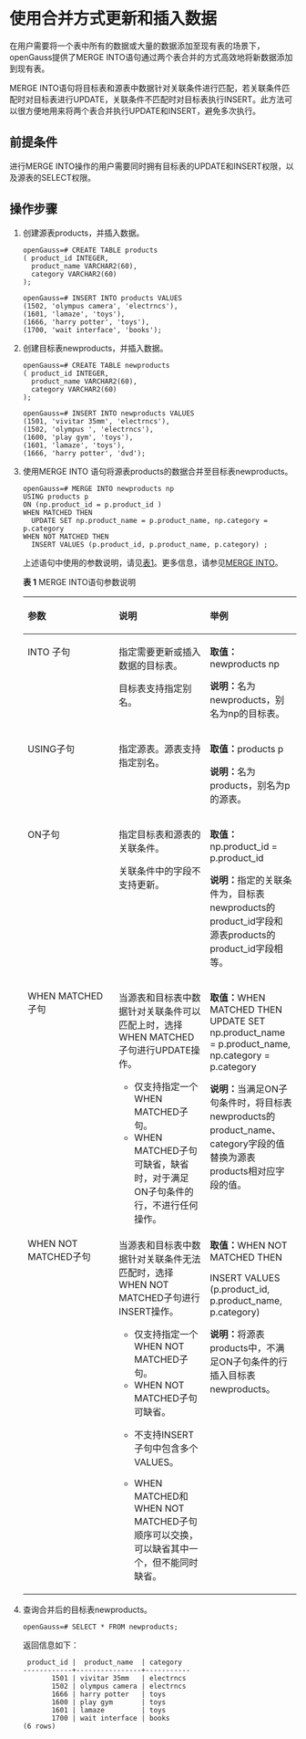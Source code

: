 # 使用合并方式更新和插入数据<a name="ZH-CN_TOPIC_0289899987"></a>

在用户需要将一个表中所有的数据或大量的数据添加至现有表的场景下，openGauss提供了MERGE INTO语句通过两个表合并的方式高效地将新数据添加到现有表。

MERGE INTO语句将目标表和源表中数据针对关联条件进行匹配，若关联条件匹配时对目标表进行UPDATE，关联条件不匹配时对目标表执行INSERT。此方法可以很方便地用来将两个表合并执行UPDATE和INSERT，避免多次执行。

## 前提条件<a name="zh-cn_topic_0283137209_zh-cn_topic_0237121140_zh-cn_topic_0165787112_section775820232421"></a>

进行MERGE  INTO操作的用户需要同时拥有目标表的UPDATE和INSERT权限，以及源表的SELECT权限。

## 操作步骤<a name="zh-cn_topic_0283137209_zh-cn_topic_0237121140_zh-cn_topic_0165787112_section116710974218"></a>

1.  创建源表products，并插入数据。

    ```
    openGauss=# CREATE TABLE products 
    ( product_id INTEGER, 
      product_name VARCHAR2(60), 
      category VARCHAR2(60) 
    );
    
    openGauss=# INSERT INTO products VALUES 
    (1502, 'olympus camera', 'electrncs'),
    (1601, 'lamaze', 'toys'),
    (1666, 'harry potter', 'toys'),
    (1700, 'wait interface', 'books'); 
    ```

2.  创建目标表newproducts，并插入数据。

    ```
    openGauss=# CREATE TABLE newproducts 
    ( product_id INTEGER, 
      product_name VARCHAR2(60), 
      category VARCHAR2(60) 
    ); 
    
    openGauss=# INSERT INTO newproducts VALUES 
    (1501, 'vivitar 35mm', 'electrncs'),
    (1502, 'olympus ', 'electrncs'),
    (1600, 'play gym', 'toys'),
    (1601, 'lamaze', 'toys'), 
    (1666, 'harry potter', 'dvd'); 
    ```

3.  使用MERGE INTO 语句将源表products的数据合并至目标表newproducts。

    ```
    openGauss=# MERGE INTO newproducts np    
    USING products p    
    ON (np.product_id = p.product_id )    
    WHEN MATCHED THEN     
      UPDATE SET np.product_name = p.product_name, np.category = p.category 
    WHEN NOT MATCHED THEN     
      INSERT VALUES (p.product_id, p.product_name, p.category) ; 
    ```

    上述语句中使用的参数说明，请见[表1](#zh-cn_topic_0283137209_zh-cn_topic_0237121140_zh-cn_topic_0165787112_table1973914406416)。更多信息，请参见[MERGE INTO](../SQLReference/MERGE-INTO.md)。

    **表 1**  MERGE INTO语句参数说明

    <a name="zh-cn_topic_0283137209_zh-cn_topic_0237121140_zh-cn_topic_0165787112_table1973914406416"></a>
    <table><thead align="left"><tr id="zh-cn_topic_0283137209_zh-cn_topic_0237121140_zh-cn_topic_0165787112_row177398403416"><th class="cellrowborder" valign="top" width="33.33333333333333%" id="mcps1.2.4.1.1"><p id="zh-cn_topic_0283137209_zh-cn_topic_0237121140_zh-cn_topic_0165787112_p47391401341"><a name="zh-cn_topic_0283137209_zh-cn_topic_0237121140_zh-cn_topic_0165787112_p47391401341"></a><a name="zh-cn_topic_0283137209_zh-cn_topic_0237121140_zh-cn_topic_0165787112_p47391401341"></a>参数</p>
    </th>
    <th class="cellrowborder" valign="top" width="33.33333333333333%" id="mcps1.2.4.1.2"><p id="zh-cn_topic_0283137209_zh-cn_topic_0237121140_zh-cn_topic_0165787112_p10739540945"><a name="zh-cn_topic_0283137209_zh-cn_topic_0237121140_zh-cn_topic_0165787112_p10739540945"></a><a name="zh-cn_topic_0283137209_zh-cn_topic_0237121140_zh-cn_topic_0165787112_p10739540945"></a>说明</p>
    </th>
    <th class="cellrowborder" valign="top" width="33.33333333333333%" id="mcps1.2.4.1.3"><p id="zh-cn_topic_0283137209_zh-cn_topic_0237121140_zh-cn_topic_0165787112_p1573911401344"><a name="zh-cn_topic_0283137209_zh-cn_topic_0237121140_zh-cn_topic_0165787112_p1573911401344"></a><a name="zh-cn_topic_0283137209_zh-cn_topic_0237121140_zh-cn_topic_0165787112_p1573911401344"></a>举例</p>
    </th>
    </tr>
    </thead>
    <tbody><tr id="zh-cn_topic_0283137209_zh-cn_topic_0237121140_zh-cn_topic_0165787112_row1073994017420"><td class="cellrowborder" valign="top" width="33.33333333333333%" headers="mcps1.2.4.1.1 "><p id="zh-cn_topic_0283137209_zh-cn_topic_0237121140_zh-cn_topic_0165787112_p17394408415"><a name="zh-cn_topic_0283137209_zh-cn_topic_0237121140_zh-cn_topic_0165787112_p17394408415"></a><a name="zh-cn_topic_0283137209_zh-cn_topic_0237121140_zh-cn_topic_0165787112_p17394408415"></a>INTO 子句</p>
    </td>
    <td class="cellrowborder" valign="top" width="33.33333333333333%" headers="mcps1.2.4.1.2 "><p id="zh-cn_topic_0283137209_zh-cn_topic_0237121140_zh-cn_topic_0165787112_p18739240646"><a name="zh-cn_topic_0283137209_zh-cn_topic_0237121140_zh-cn_topic_0165787112_p18739240646"></a><a name="zh-cn_topic_0283137209_zh-cn_topic_0237121140_zh-cn_topic_0165787112_p18739240646"></a>指定需要更新或插入数据的目标表。</p>
    <p id="zh-cn_topic_0283137209_p17723201791016"><a name="zh-cn_topic_0283137209_p17723201791016"></a><a name="zh-cn_topic_0283137209_p17723201791016"></a>目标表支持指定别名。</p>
    </td>
    <td class="cellrowborder" valign="top" width="33.33333333333333%" headers="mcps1.2.4.1.3 "><p id="zh-cn_topic_0283137209_zh-cn_topic_0237121140_zh-cn_topic_0165787112_p137401240747"><a name="zh-cn_topic_0283137209_zh-cn_topic_0237121140_zh-cn_topic_0165787112_p137401240747"></a><a name="zh-cn_topic_0283137209_zh-cn_topic_0237121140_zh-cn_topic_0165787112_p137401240747"></a><strong id="zh-cn_topic_0283137209_zh-cn_topic_0237121140_zh-cn_topic_0165787112_b1849981104719"><a name="zh-cn_topic_0283137209_zh-cn_topic_0237121140_zh-cn_topic_0165787112_b1849981104719"></a><a name="zh-cn_topic_0283137209_zh-cn_topic_0237121140_zh-cn_topic_0165787112_b1849981104719"></a>取值：</strong>newproducts np</p>
    <p id="zh-cn_topic_0283137209_zh-cn_topic_0237121140_zh-cn_topic_0165787112_p550610131086"><a name="zh-cn_topic_0283137209_zh-cn_topic_0237121140_zh-cn_topic_0165787112_p550610131086"></a><a name="zh-cn_topic_0283137209_zh-cn_topic_0237121140_zh-cn_topic_0165787112_p550610131086"></a><strong id="zh-cn_topic_0283137209_zh-cn_topic_0237121140_zh-cn_topic_0165787112_b337134515353"><a name="zh-cn_topic_0283137209_zh-cn_topic_0237121140_zh-cn_topic_0165787112_b337134515353"></a><a name="zh-cn_topic_0283137209_zh-cn_topic_0237121140_zh-cn_topic_0165787112_b337134515353"></a>说明：</strong>名为newproducts，别名为np的目标表。</p>
    </td>
    </tr>
    <tr id="zh-cn_topic_0283137209_zh-cn_topic_0237121140_zh-cn_topic_0165787112_row19740184017411"><td class="cellrowborder" valign="top" width="33.33333333333333%" headers="mcps1.2.4.1.1 "><p id="zh-cn_topic_0283137209_zh-cn_topic_0237121140_zh-cn_topic_0165787112_p1874094019414"><a name="zh-cn_topic_0283137209_zh-cn_topic_0237121140_zh-cn_topic_0165787112_p1874094019414"></a><a name="zh-cn_topic_0283137209_zh-cn_topic_0237121140_zh-cn_topic_0165787112_p1874094019414"></a>USING子句</p>
    </td>
    <td class="cellrowborder" valign="top" width="33.33333333333333%" headers="mcps1.2.4.1.2 "><p id="zh-cn_topic_0283137209_zh-cn_topic_0237121140_zh-cn_topic_0165787112_p1074012409417"><a name="zh-cn_topic_0283137209_zh-cn_topic_0237121140_zh-cn_topic_0165787112_p1074012409417"></a><a name="zh-cn_topic_0283137209_zh-cn_topic_0237121140_zh-cn_topic_0165787112_p1074012409417"></a>指定源表。源表支持指定别名。</p>
    </td>
    <td class="cellrowborder" valign="top" width="33.33333333333333%" headers="mcps1.2.4.1.3 "><p id="zh-cn_topic_0283137209_zh-cn_topic_0237121140_zh-cn_topic_0165787112_p874054013419"><a name="zh-cn_topic_0283137209_zh-cn_topic_0237121140_zh-cn_topic_0165787112_p874054013419"></a><a name="zh-cn_topic_0283137209_zh-cn_topic_0237121140_zh-cn_topic_0165787112_p874054013419"></a><strong id="zh-cn_topic_0283137209_zh-cn_topic_0237121140_zh-cn_topic_0165787112_b6765144883715"><a name="zh-cn_topic_0283137209_zh-cn_topic_0237121140_zh-cn_topic_0165787112_b6765144883715"></a><a name="zh-cn_topic_0283137209_zh-cn_topic_0237121140_zh-cn_topic_0165787112_b6765144883715"></a>取值：</strong>products p</p>
    <p id="zh-cn_topic_0283137209_zh-cn_topic_0237121140_zh-cn_topic_0165787112_p11818141110261"><a name="zh-cn_topic_0283137209_zh-cn_topic_0237121140_zh-cn_topic_0165787112_p11818141110261"></a><a name="zh-cn_topic_0283137209_zh-cn_topic_0237121140_zh-cn_topic_0165787112_p11818141110261"></a><strong id="zh-cn_topic_0283137209_b16173179612"><a name="zh-cn_topic_0283137209_b16173179612"></a><a name="zh-cn_topic_0283137209_b16173179612"></a>说明：</strong>名为products，别名为p的源表。</p>
    </td>
    </tr>
    <tr id="zh-cn_topic_0283137209_zh-cn_topic_0237121140_zh-cn_topic_0165787112_row474017401746"><td class="cellrowborder" valign="top" width="33.33333333333333%" headers="mcps1.2.4.1.1 "><p id="zh-cn_topic_0283137209_zh-cn_topic_0237121140_zh-cn_topic_0165787112_p157401440443"><a name="zh-cn_topic_0283137209_zh-cn_topic_0237121140_zh-cn_topic_0165787112_p157401440443"></a><a name="zh-cn_topic_0283137209_zh-cn_topic_0237121140_zh-cn_topic_0165787112_p157401440443"></a>ON子句</p>
    </td>
    <td class="cellrowborder" valign="top" width="33.33333333333333%" headers="mcps1.2.4.1.2 "><p id="zh-cn_topic_0283137209_zh-cn_topic_0237121140_zh-cn_topic_0165787112_p1974024011415"><a name="zh-cn_topic_0283137209_zh-cn_topic_0237121140_zh-cn_topic_0165787112_p1974024011415"></a><a name="zh-cn_topic_0283137209_zh-cn_topic_0237121140_zh-cn_topic_0165787112_p1974024011415"></a>指定目标表和源表的关联条件。</p>
    <p id="zh-cn_topic_0283137209_zh-cn_topic_0237121140_zh-cn_topic_0165787112_p131176438458"><a name="zh-cn_topic_0283137209_zh-cn_topic_0237121140_zh-cn_topic_0165787112_p131176438458"></a><a name="zh-cn_topic_0283137209_zh-cn_topic_0237121140_zh-cn_topic_0165787112_p131176438458"></a>关联条件中的字段不支持更新。</p>
    </td>
    <td class="cellrowborder" valign="top" width="33.33333333333333%" headers="mcps1.2.4.1.3 "><p id="zh-cn_topic_0283137209_zh-cn_topic_0237121140_zh-cn_topic_0165787112_p2023819456265"><a name="zh-cn_topic_0283137209_zh-cn_topic_0237121140_zh-cn_topic_0165787112_p2023819456265"></a><a name="zh-cn_topic_0283137209_zh-cn_topic_0237121140_zh-cn_topic_0165787112_p2023819456265"></a><strong id="zh-cn_topic_0283137209_zh-cn_topic_0237121140_zh-cn_topic_0165787112_b1321683617489"><a name="zh-cn_topic_0283137209_zh-cn_topic_0237121140_zh-cn_topic_0165787112_b1321683617489"></a><a name="zh-cn_topic_0283137209_zh-cn_topic_0237121140_zh-cn_topic_0165787112_b1321683617489"></a>取值：</strong>np.product_id = p.product_id</p>
    <p id="zh-cn_topic_0283137209_zh-cn_topic_0237121140_zh-cn_topic_0165787112_p5485102292012"><a name="zh-cn_topic_0283137209_zh-cn_topic_0237121140_zh-cn_topic_0165787112_p5485102292012"></a><a name="zh-cn_topic_0283137209_zh-cn_topic_0237121140_zh-cn_topic_0165787112_p5485102292012"></a><strong id="zh-cn_topic_0283137209_zh-cn_topic_0237121140_zh-cn_topic_0165787112_b9519032133713"><a name="zh-cn_topic_0283137209_zh-cn_topic_0237121140_zh-cn_topic_0165787112_b9519032133713"></a><a name="zh-cn_topic_0283137209_zh-cn_topic_0237121140_zh-cn_topic_0165787112_b9519032133713"></a>说明：</strong>指定的关联条件为，目标表newproducts的product_id字段和源表products的product_id字段相等。</p>
    <p id="zh-cn_topic_0283137209_zh-cn_topic_0237121140_zh-cn_topic_0165787112_p282019714612"><a name="zh-cn_topic_0283137209_zh-cn_topic_0237121140_zh-cn_topic_0165787112_p282019714612"></a><a name="zh-cn_topic_0283137209_zh-cn_topic_0237121140_zh-cn_topic_0165787112_p282019714612"></a></p>
    </td>
    </tr>
    <tr id="zh-cn_topic_0283137209_zh-cn_topic_0237121140_zh-cn_topic_0165787112_row52387453267"><td class="cellrowborder" valign="top" width="33.33333333333333%" headers="mcps1.2.4.1.1 "><p id="zh-cn_topic_0283137209_zh-cn_topic_0237121140_zh-cn_topic_0165787112_p1330213405279"><a name="zh-cn_topic_0283137209_zh-cn_topic_0237121140_zh-cn_topic_0165787112_p1330213405279"></a><a name="zh-cn_topic_0283137209_zh-cn_topic_0237121140_zh-cn_topic_0165787112_p1330213405279"></a>WHEN MATCHED子句</p>
    </td>
    <td class="cellrowborder" valign="top" width="33.33333333333333%" headers="mcps1.2.4.1.2 "><p id="zh-cn_topic_0283137209_zh-cn_topic_0237121140_zh-cn_topic_0165787112_p6424153613389"><a name="zh-cn_topic_0283137209_zh-cn_topic_0237121140_zh-cn_topic_0165787112_p6424153613389"></a><a name="zh-cn_topic_0283137209_zh-cn_topic_0237121140_zh-cn_topic_0165787112_p6424153613389"></a>当源表和目标表中数据针对关联条件可以匹配上时，选择WHEN MATCHED子句进行UPDATE操作。</p>
    <a name="zh-cn_topic_0283137209_zh-cn_topic_0237121140_zh-cn_topic_0165787112_ul1748315314466"></a><a name="zh-cn_topic_0283137209_zh-cn_topic_0237121140_zh-cn_topic_0165787112_ul1748315314466"></a><ul id="zh-cn_topic_0283137209_zh-cn_topic_0237121140_zh-cn_topic_0165787112_ul1748315314466"><li>仅支持指定一个WHEN MATCHED子句。</li><li>WHEN MATCHED子句可缺省，缺省时，对于满足ON子句条件的行，不进行任何操作。</li></ul>
    </td>
    <td class="cellrowborder" valign="top" width="33.33333333333333%" headers="mcps1.2.4.1.3 "><p id="zh-cn_topic_0283137209_zh-cn_topic_0237121140_zh-cn_topic_0165787112_p10308917144911"><a name="zh-cn_topic_0283137209_zh-cn_topic_0237121140_zh-cn_topic_0165787112_p10308917144911"></a><a name="zh-cn_topic_0283137209_zh-cn_topic_0237121140_zh-cn_topic_0165787112_p10308917144911"></a><strong id="zh-cn_topic_0283137209_zh-cn_topic_0237121140_zh-cn_topic_0165787112_b1930861715491"><a name="zh-cn_topic_0283137209_zh-cn_topic_0237121140_zh-cn_topic_0165787112_b1930861715491"></a><a name="zh-cn_topic_0283137209_zh-cn_topic_0237121140_zh-cn_topic_0165787112_b1930861715491"></a>取值：</strong>WHEN MATCHED THEN    UPDATE SET np.product_name = p.product_name,  np.category = p.category</p>
    <p id="zh-cn_topic_0283137209_zh-cn_topic_0237121140_zh-cn_topic_0165787112_p17304117134915"><a name="zh-cn_topic_0283137209_zh-cn_topic_0237121140_zh-cn_topic_0165787112_p17304117134915"></a><a name="zh-cn_topic_0283137209_zh-cn_topic_0237121140_zh-cn_topic_0165787112_p17304117134915"></a><strong id="zh-cn_topic_0283137209_zh-cn_topic_0237121140_zh-cn_topic_0165787112_b19121202173715"><a name="zh-cn_topic_0283137209_zh-cn_topic_0237121140_zh-cn_topic_0165787112_b19121202173715"></a><a name="zh-cn_topic_0283137209_zh-cn_topic_0237121140_zh-cn_topic_0165787112_b19121202173715"></a>说明：</strong>当满足ON子句条件时，将目标表newproducts的product_name、category字段的值替换为源表products相对应字段的值。</p>
    </td>
    </tr>
    <tr id="zh-cn_topic_0283137209_zh-cn_topic_0237121140_zh-cn_topic_0165787112_row196141748172619"><td class="cellrowborder" valign="top" width="33.33333333333333%" headers="mcps1.2.4.1.1 "><p id="zh-cn_topic_0283137209_zh-cn_topic_0237121140_zh-cn_topic_0165787112_p3692175212712"><a name="zh-cn_topic_0283137209_zh-cn_topic_0237121140_zh-cn_topic_0165787112_p3692175212712"></a><a name="zh-cn_topic_0283137209_zh-cn_topic_0237121140_zh-cn_topic_0165787112_p3692175212712"></a>WHEN NOT MATCHED子句</p>
    </td>
    <td class="cellrowborder" valign="top" width="33.33333333333333%" headers="mcps1.2.4.1.2 "><p id="zh-cn_topic_0283137209_zh-cn_topic_0237121140_zh-cn_topic_0165787112_p114111803918"><a name="zh-cn_topic_0283137209_zh-cn_topic_0237121140_zh-cn_topic_0165787112_p114111803918"></a><a name="zh-cn_topic_0283137209_zh-cn_topic_0237121140_zh-cn_topic_0165787112_p114111803918"></a>当源表和目标表中数据针对关联条件无法匹配时，选择WHEN NOT  MATCHED子句进行INSERT操作。</p>
    <a name="zh-cn_topic_0283137209_zh-cn_topic_0237121140_zh-cn_topic_0165787112_ul1335515501391"></a><a name="zh-cn_topic_0283137209_zh-cn_topic_0237121140_zh-cn_topic_0165787112_ul1335515501391"></a><ul id="zh-cn_topic_0283137209_zh-cn_topic_0237121140_zh-cn_topic_0165787112_ul1335515501391"><li>仅支持指定一个WHEN NOT MATCHED子句。</li><li>WHEN NOT MATCHED子句可缺省。</li><li><p id="zh-cn_topic_0283137209_zh-cn_topic_0237121140_zh-cn_topic_0165787112_p11588954184014"><a name="zh-cn_topic_0283137209_zh-cn_topic_0237121140_zh-cn_topic_0165787112_p11588954184014"></a><a name="zh-cn_topic_0283137209_zh-cn_topic_0237121140_zh-cn_topic_0165787112_p11588954184014"></a>不支持INSERT子句中包含多个VALUES。</p>
    </li><li><p id="zh-cn_topic_0283137209_zh-cn_topic_0237121140_zh-cn_topic_0165787112_p196945118220"><a name="zh-cn_topic_0283137209_zh-cn_topic_0237121140_zh-cn_topic_0165787112_p196945118220"></a><a name="zh-cn_topic_0283137209_zh-cn_topic_0237121140_zh-cn_topic_0165787112_p196945118220"></a>WHEN MATCHED和WHEN NOT  MATCHED子句顺序可以交换，可以缺省其中一个，但不能同时缺省。</p>
    </li></ul>
    </td>
    <td class="cellrowborder" valign="top" width="33.33333333333333%" headers="mcps1.2.4.1.3 "><p id="zh-cn_topic_0283137209_zh-cn_topic_0237121140_zh-cn_topic_0165787112_p10164102853613"><a name="zh-cn_topic_0283137209_zh-cn_topic_0237121140_zh-cn_topic_0165787112_p10164102853613"></a><a name="zh-cn_topic_0283137209_zh-cn_topic_0237121140_zh-cn_topic_0165787112_p10164102853613"></a><strong id="zh-cn_topic_0283137209_zh-cn_topic_0237121140_zh-cn_topic_0165787112_b2944194818366"><a name="zh-cn_topic_0283137209_zh-cn_topic_0237121140_zh-cn_topic_0165787112_b2944194818366"></a><a name="zh-cn_topic_0283137209_zh-cn_topic_0237121140_zh-cn_topic_0165787112_b2944194818366"></a>取值：</strong>WHEN NOT MATCHED THEN</p>
    <p id="zh-cn_topic_0283137209_zh-cn_topic_0237121140_zh-cn_topic_0165787112_p16747192313615"><a name="zh-cn_topic_0283137209_zh-cn_topic_0237121140_zh-cn_topic_0165787112_p16747192313615"></a><a name="zh-cn_topic_0283137209_zh-cn_topic_0237121140_zh-cn_topic_0165787112_p16747192313615"></a>INSERT VALUES (p.product_id, p.product_name, p.category)</p>
    <p id="zh-cn_topic_0283137209_zh-cn_topic_0237121140_zh-cn_topic_0165787112_p1439652163112"><a name="zh-cn_topic_0283137209_zh-cn_topic_0237121140_zh-cn_topic_0165787112_p1439652163112"></a><a name="zh-cn_topic_0283137209_zh-cn_topic_0237121140_zh-cn_topic_0165787112_p1439652163112"></a><strong id="zh-cn_topic_0283137209_zh-cn_topic_0237121140_zh-cn_topic_0165787112_b11811713375"><a name="zh-cn_topic_0283137209_zh-cn_topic_0237121140_zh-cn_topic_0165787112_b11811713375"></a><a name="zh-cn_topic_0283137209_zh-cn_topic_0237121140_zh-cn_topic_0165787112_b11811713375"></a>说明：</strong>将源表products中，不满足ON子句条件的行插入目标表newproducts。</p>
    </td>
    </tr>
    </tbody>
    </table>

4.  查询合并后的目标表newproducts。

    ```
    openGauss=# SELECT * FROM newproducts;
    ```

    返回信息如下：

    ```
     product_id |  product_name  | category
    ------------+----------------+-----------
           1501 | vivitar 35mm   | electrncs
           1502 | olympus camera | electrncs
           1666 | harry potter   | toys
           1600 | play gym       | toys
           1601 | lamaze         | toys
           1700 | wait interface | books
    (6 rows)
    ```


